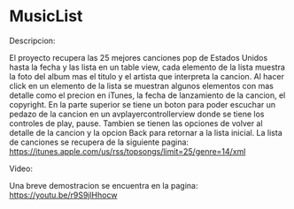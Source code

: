 # MusicList
Descripcion:

  El proyecto recupera las 25 mejores canciones pop de Estados Unidos hasta la fecha y las lista en un table view, cada elemento de la
  lista muestra la foto del album mas el titulo y el artista que interpreta la cancion. Al hacer click en un elemento de la lista se
  muestran algunos elementos con mas detalle como el precion en iTunes, la fecha de lanzamiento de la cancion, el copyright.
  En la parte superior se tiene un boton para poder escuchar un pedazo de la cancion en un avplayercontrollerview donde se tiene los
  controles de play, pause. Tambien se tienen las opciones de volver al detalle de la cancion y la opcion Back para retornar a la lista
  inicial.
  La lista de canciones se recupera de la siguiente pagina: https://itunes.apple.com/us/rss/topsongs/limit=25/genre=14/xml

Video:

  Una breve demostracion se encuentra en la pagina: https://youtu.be/r9S9jlHhocw
  
  
